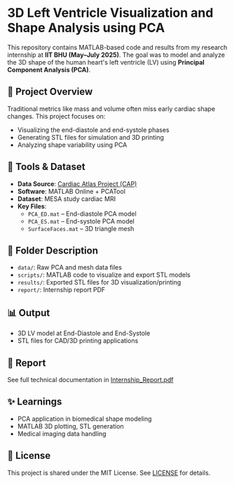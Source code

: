 
# 3D Left Ventricle Visualization and Shape Analysis using PCA

This repository contains MATLAB-based code and results from my research internship at **IIT BHU (May–July 2025)**. The goal was to model and analyze the 3D shape of the human heart's left ventricle (LV) using **Principal Component Analysis (PCA)**.

## 🔬 Project Overview

Traditional metrics like mass and volume often miss early cardiac shape changes. This project focuses on:
- Visualizing the end-diastole and end-systole phases
- Generating STL files for simulation and 3D printing
- Analyzing shape variability using PCA

## 🧰 Tools & Dataset

- **Data Source**: [Cardiac Atlas Project (CAP)](https://github.com/CardiacAtlasProject/PCATool)
- **Software**: MATLAB Online + PCATool
- **Dataset**: MESA study cardiac MRI
- **Key Files**:
  - `PCA_ED.mat` – End-diastole PCA model
  - `PCA_ES.mat` – End-systole PCA model
  - `SurfaceFaces.mat` – 3D triangle mesh

## 📂 Folder Description

- `data/`: Raw PCA and mesh data files
- `scripts/`: MATLAB code to visualize and export STL models
- `results/`: Exported STL files for 3D visualization/printing
- `report/`: Internship report PDF

## 📊 Output

- 3D LV model at End-Diastole and End-Systole
- STL files for CAD/3D printing applications

## 📘 Report

See full technical documentation in [Internship_Report.pdf](./report/Internship_Report.pdf)

## ✨ Learnings

- PCA application in biomedical shape modeling
- MATLAB 3D plotting, STL generation
- Medical imaging data handling

## 📄 License

This project is shared under the MIT License. See [LICENSE](./LICENSE) for details.
